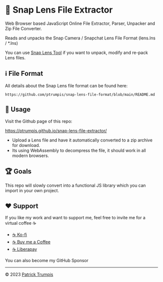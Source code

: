 # 👻 Snap Lens File Extractor
Web Browser based JavaScript Online File Extractor, Parser, Unpacker and Zip File Converter.

Reads and unpacks the Snap Camera / Snapchat Lens File Format (lens.lns / *.lns)

You can use [Snap Lens Tool](https://github.com/ptrumpis/snap-lens-tool) if you want to unpack, modify and re-pack Lens files.

## ℹ️ File Format
All details about the Snap Lens file format can be found here:
```
https://github.com/ptrumpis/snap-lens-file-format/blob/main/README.md
```

## 🚀 Usage
Visit the Github page of this repo:

https://ptrumpis.github.io/snap-lens-file-extractor/

- Upload a Lens file and have it automatically converted to a zip archive for download.
- Its using WebAssembly to decompress the file, it should work in all modern browsers.

## 🏆 Goals
This repo will slowly convert into a functional JS library which you can import in your own project.

## ❤️ Support
If you like my work and want to support me, feel free to invite me for a virtual coffee ☕

- [☕ Ko-fi](https://ko-fi.com/ptrumpis)
- [☕ Buy me a Coffee](https://www.buymeacoffee.com/ptrumpis)
- [☕ Liberapay](https://liberapay.com/ptrumpis/)

You can also become my GitHub Sponsor

---

© 2023 [Patrick Trumpis](https://github.com/ptrumpis)
